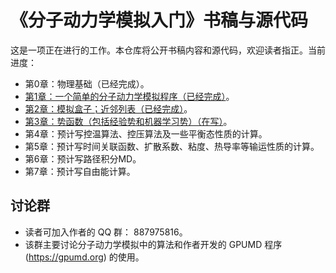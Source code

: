 # 《分子动力学模拟入门》书稿与源代码

这是一项正在进行的工作。本仓库将公开书稿内容和源代码，欢迎读者指正。当前进度：
- 第0章：物理基础（已经完成）。
- [第1章：一个简单的分子动力学模拟程序（已经完成）](chapter-1-simple-md/readme.md)。
- [第2章：模拟盒子；近邻列表（已经完成）](chapter-2-neighbor-list/readme.md)。
- [第3章：势函数（包括经验势和机器学习势）（在写）](chapter-3-potentials/readme.md)。
- 第4章：预计写控温算法、控压算法及一些平衡态性质的计算。
- 第5章：预计写时间关联函数、扩散系数、粘度、热导率等输运性质的计算。
- 第6章：预计写路径积分MD。
- 第7章：预计写自由能计算。

## 讨论群
* 读者可加入作者的 QQ 群： 887975816。
* 该群主要讨论分子动力学模拟中的算法和作者开发的 GPUMD 程序 (https://gpumd.org) 的使用。

